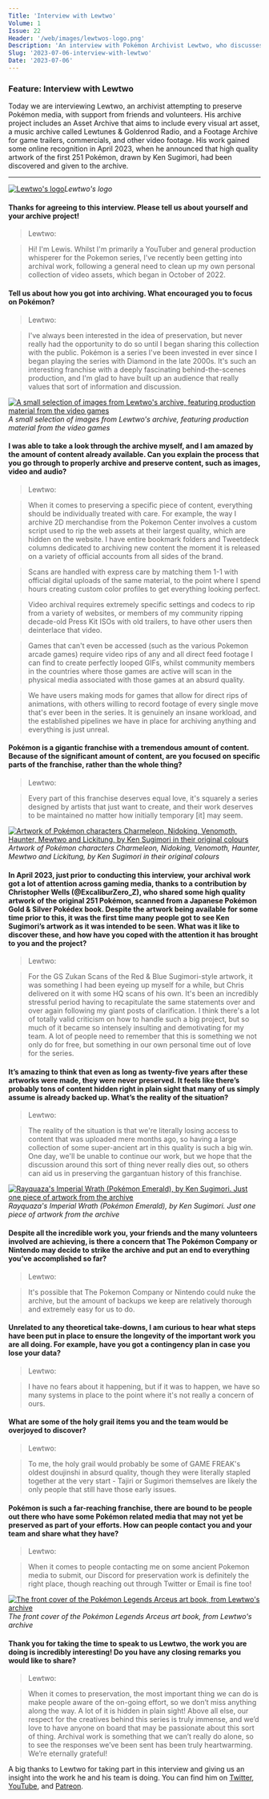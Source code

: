 ```yaml
---
Title: 'Interview with Lewtwo'
Volume: 1
Issue: 22
Header: '/web/images/lewtwos-logo.png'
Description: 'An interview with Pokémon Archivist Lewtwo, who discusses his work in preserving Pokémon media with his community. We also have the latest Pokémon news, and more from our mailbag!'
Slug: '2023-07-06-interview-with-lewtwo'
Date: '2023-07-06'
---
```

### Feature: Interview with Lewtwo
Today we are interviewing Lewtwo, an archivist attempting to preserve Pokémon media, with support from friends and volunteers. His archive project includes an Asset Archive that aims to include every visual art asset, a music archive called Lewtunes & Goldenrod Radio, and a Footage Archive for game trailers, commercials, and other video footage. His work gained some online recognition in April 2023, when he announced that high quality artwork of the first 251 Pokémon, drawn by Ken Sugimori, had been discovered and given to the archive.

* * *



[![Lewtwo's logo](/web/images/lewtwos-logo.png)](/web/images/lewtwos-logo.png)*Lewtwo's logo*



#### Thanks for agreeing to this interview. Please tell us about yourself and your archive project!

> Lewtwo:

> 

> Hi! I'm Lewis. Whilst I'm primarily a YouTuber and general production whisperer for the Pokemon series, I've recently been getting into archival work, following a general need to clean up my own personal collection of video assets, which began in October of 2022.

#### Tell us about how you got into archiving. What encouraged you to focus on Pokémon?

> Lewtwo:

> 

> I've always been interested in the idea of preservation, but never really had the opportunity to do so until I began sharing this collection with the public. Pokémon is a series I've been invested in ever since I began playing the series with Diamond in the late 2000s. It's such an interesting franchise with a deeply fascinating behind-the-scenes production, and I'm glad to have built up an audience that really values that sort of information and discussion.



[![A small selection of images from Lewtwo's archive, featuring production material from the video games](/web/images/a-small-selection-of-images-from-lewtwos-archive-featuring-production-material-from-the-video-games.png)](/web/images/a-small-selection-of-images-from-lewtwos-archive-featuring-production-material-from-the-video-games.png)*A small selection of images from Lewtwo's archive, featuring production material from the video games*



#### I was able to take a look through the archive myself, and I am amazed by the amount of content already available. Can you explain the process that you go through to properly archive and preserve content, such as images, video and audio?

> Lewtwo:

> 

> When it comes to preserving a specific piece of content, everything should be individually treated with care. For example, the way I archive 2D merchandise from the Pokemon Center involves a custom script used to rip the web assets at their largest quality, which are hidden on the website. I have entire bookmark folders and Tweetdeck columns dedicated to archiving new content the moment it is released on a variety of official accounts from all sides of the brand.

> 

> Scans are handled with express care by matching them 1-1 with official digital uploads of the same material, to the point where I spend hours creating custom color profiles to get everything looking perfect.

> 

> Video archival requires extremely specific settings and codecs to rip from a variety of websites, or members of my community ripping decade-old Press Kit ISOs with old trailers, to have other users then deinterlace that video.

> 

> Games that can't even be accessed (such as the various Pokemon arcade games) require video rips of any and all direct feed footage I can find to create perfectly looped GIFs, whilst community members in the countries where those games are active will scan in the physical media associated with those games at an absurd quality.

> 

> We have users making mods for games that allow for direct rips of animations, with others willing to record footage of every single move that's ever been in the series. It is genuinely an insane workload, and the established pipelines we have in place for archiving anything and everything is just unreal.

#### Pokémon is a gigantic franchise with a tremendous amount of content. Because of the significant amount of content, are you focused on specific parts of the franchise, rather than the whole thing?

> Lewtwo:

> 

> Every part of this franchise deserves equal love, it's squarely a series designed by artists that just want to create, and their work deserves to be maintained no matter how initially temporary \[it\] may seem.



[![Artwork of Pokémon characters Charmeleon, Nidoking, Venomoth, Haunter, Mewtwo and Lickitung, by Ken Sugimori in their original colours](/web/images/artwork-of-pokemon-characters-charmeleon-nidoking-venomoth-haunter-mewtwo-and-lickitung-by-ken-sugim.png)](/web/images/artwork-of-pokemon-characters-charmeleon-nidoking-venomoth-haunter-mewtwo-and-lickitung-by-ken-sugim.png)*Artwork of Pokémon characters Charmeleon, Nidoking, Venomoth, Haunter, Mewtwo and Lickitung, by Ken Sugimori in their original colours*



#### In April 2023, just prior to conducting this interview, your archival work got a lot of attention across gaming media, thanks to a contribution by Christopher Wells (@ExcaliburZero\_Z), who shared some high quality artwork of the original 251 Pokémon, scanned from a Japanese Pokémon Gold & Silver Pokédex book. Despite the artwork being available for some time prior to this, it was the first time many people got to see Ken Sugimori’s artwork as it was intended to be seen. What was it like to discover these, and how have you coped with the attention it has brought to you and the project?

> Lewtwo:

> 

> For the GS Zukan Scans of the Red & Blue Sugimori-style artwork, it was something I had been eyeing up myself for a while, but Chris delivered on it with some HQ scans of his own. It's been an incredibly stressful period having to recapitulate the same statements over and over again following my giant posts of clarification. I think there's a lot of totally valid criticism on how to handle such a big project, but so much of it became so intensely insulting and demotivating for my team. A lot of people need to remember that this is something we not only do for free, but something in our own personal time out of love for the series.

#### It’s amazing to think that even as long as twenty-five years after these artworks were made, they were never preserved. It feels like there’s probably tons of content hidden right in plain sight that many of us simply assume is already backed up. What’s the reality of the situation?

> Lewtwo:

> 

> The reality of the situation is that we're literally losing access to content that was uploaded mere months ago, so having a large collection of some super-ancient art in this quality is such a big win. One day, we'll be unable to continue our work, but we hope that the discussion around this sort of thing never really dies out, so others can aid us in preserving the gargantuan history of this franchise.



[![Rayquaza's Imperial Wrath (Pokémon Emerald), by Ken Sugimori. Just one piece of artwork from the archive](/web/images/rayquazas-imperial-wrath-pokemon-emerald-by-ken-sugimori-just-one-piece-of-artwork-from-the-archive.png)](/web/images/rayquazas-imperial-wrath-pokemon-emerald-by-ken-sugimori-just-one-piece-of-artwork-from-the-archive.png)*Rayquaza's Imperial Wrath (Pokémon Emerald), by Ken Sugimori. Just one piece of artwork from the archive*



#### Despite all the incredible work you, your friends and the many volunteers involved are achieving, is there a concern that The Pokémon Company or Nintendo may decide to strike the archive and put an end to everything you’ve accomplished so far?

> Lewtwo:

> 

> It's possible that The Pokemon Company or Nintendo could nuke the archive, but the amount of backups we keep are relatively thorough and extremely easy for us to do.

#### Unrelated to any theoretical take-downs, I am curious to hear what steps have been put in place to ensure the longevity of the important work you are all doing. For example, have you got a contingency plan in case you lose your data?

> Lewtwo:

> 

> I have no fears about it happening, but if it was to happen, we have so many systems in place to the point where it's not really a concern of ours.

#### What are some of the holy grail items you and the team would be overjoyed to discover?

> Lewtwo:

> 

> To me, the holy grail would probably be some of GAME FREAK's oldest doujinshi in absurd quality, though they were literally stapled together at the very start - Tajiri or Sugimori themselves are likely the only people that still have those early issues.

#### Pokémon is such a far-reaching franchise, there are bound to be people out there who have some Pokémon related media that may not yet be preserved as part of your efforts. How can people contact you and your team and share what they have?

> Lewtwo:

> 

> When it comes to people contacting me on some ancient Pokemon media to submit, our Discord for preservation work is definitely the right place, though reaching out through Twitter or Email is fine too!



[![The front cover of the Pokémon Legends Arceus art book, from Lewtwo's archive](/web/images/the-front-cover-of-the-pokemon-legends-arceus-art-book-from-lewtwos-archive.png)](/web/images/the-front-cover-of-the-pokemon-legends-arceus-art-book-from-lewtwos-archive.png)*The front cover of the Pokémon Legends Arceus art book, from Lewtwo's archive*



#### Thank you for taking the time to speak to us Lewtwo, the work you are doing is incredibly interesting! Do you have any closing remarks you would like to share?

> Lewtwo:

> 

> When it comes to preservation, the most important thing we can do is make people aware of the on-going effort, so we don’t miss anything along the way. A lot of it is hidden in plain sight! Above all else, our respect for the creatives behind this series is truly immense, and we’d love to have anyone on board that may be passionate about this sort of thing. Archival work is something that we can’t really do alone, so to see the responses we’ve been sent has been truly heartwarming. We’re eternally grateful!

A big thanks to Lewtwo for taking part in this interview and giving us an insight into the work he and his team is doing. You can find him on [Twitter](https://twitter.com/Lewchube), [YouTube](http://youtube.com/@LewtwoYT), and [Patreon](http://patreon.com/lewtwo).